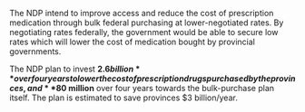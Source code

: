 The NDP intend to improve access and reduce the cost of prescription medication through bulk federal purchasing at lower-negotiated rates. By negotiating rates federally, the government would be able to secure low rates which will lower the cost of medication bought by provincial governments.

The NDP plan to invest **$2.6 billion** over four years to lower the cost of prescription drugs purchased by the provinces, and **$80 million** over four years towards the bulk-purchase plan itself. The plan is estimated to save provinces $3 billion/year.